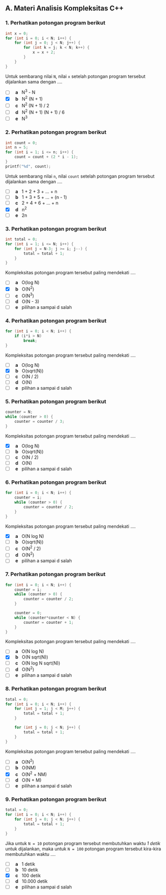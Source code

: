 ## A. Materi Analisis Kompleksitas C++

### 1. Perhatikan potongan program berikut

```c++
int x = 0;
for (int i = 0; i < N; i++) {
    for (int j = 0; j < N; j++) {
        for (int k = j; k < N; k++) {
            x = x + 2;
        }
    }
}
```
Untuk sembarang nilai `N`, nilai `x` setelah potongan program tersebut dijalankan sama dengan ....

- [ ] &nbsp; __a__ &nbsp; N<sup>3</sup> - N
- [x] &nbsp; __b__ &nbsp; N<sup>2</sup> (N + 1)
- [ ] &nbsp; __c__ &nbsp; N<sup>2</sup> (N + 1) / 2
- [ ] &nbsp; __d__ &nbsp; N<sup>2</sup> (N + 1) (N + 1) / 6
- [ ] &nbsp; __e__ &nbsp; N<sup>3</sup>

### 2. Perhatikan potongan program berikut

```c++
int count = 0;
int n = 5;
for (int i = 1; i <= n; i++) {
    count = count + (2 * i - 1);
}
printf("%d", count);
```
Untuk sembarang nilai `n`, nilai `count` setelah potongan program tersebut dijalankan sama dengan ....

- [ ] &nbsp; __a__ &nbsp; 1 + 2 + 3 + ... + n
- [ ] &nbsp; __b__ &nbsp; 1 + 3 + 5 + ... + (n - 1)
- [ ] &nbsp; __c__ &nbsp; 2 + 4 + 6 + ... + n
- [x] &nbsp; __d__ &nbsp; n<sup>2</sup>
- [ ] &nbsp; __e__ &nbsp; 2n

### 3. Perhatikan potongan program berikut

```c++
int total = 0;
for (int i = 1; i <= N; i++) {
    for (int j = N-3; j >= i; j--) {
        total = total + 1;
    }
}
```

Kompleksitas potongan program tersebut paling mendekati ....

- [ ] &nbsp; __a__ &nbsp; O(log N)
- [x] &nbsp; __b__ &nbsp; O(N<sup>2</sup>)
- [ ] &nbsp; __c__ &nbsp; O(N<sup>3</sup>)
- [ ] &nbsp; __d__ &nbsp; O(N - 3)
- [ ] &nbsp; __e__ &nbsp; pilihan a sampai d salah

### 4. Perhatikan potongan program berikut

```c++
for (int i = 0; i < N; i++) {
    if (i*i > N)
        break;
}
```
Kompleksitas potongan program tersebut paling mendekati ....

- [ ] &nbsp; __a__ &nbsp; O(log N)
- [x] &nbsp; __b__ &nbsp; O(sqrt(N))
- [ ] &nbsp; __c__ &nbsp; O(N / 2)
- [ ] &nbsp; __d__ &nbsp; O(N)
- [ ] &nbsp; __e__ &nbsp; pilihan a sampai d salah

### 5. Perhatikan potongan program berikut

```c++
counter = N;
while (counter > 0) {
    counter = counter / 3;
}
```
Kompleksitas potongan program tersebut paling mendekati ....

- [x] &nbsp; __a__ &nbsp; O(log N)
- [ ] &nbsp; __b__ &nbsp; O(sqrt(N))
- [ ] &nbsp; __c__ &nbsp; O(N / 2)
- [ ] &nbsp; __d__ &nbsp; O(N)
- [ ] &nbsp; __e__ &nbsp; pilihan a sampai d salah

### 6. Perhatikan potongan program berikut

```c++
for (int i = 0; i < N; i++) {
    counter = i;
    while (counter > 0) {
        counter = counter / 2;
    }
}
```
Kompleksitas potongan program tersebut paling mendekati ....

- [x] &nbsp; __a__ &nbsp; O(N log N)
- [ ] &nbsp; __b__ &nbsp; O(sqrt(N))
- [ ] &nbsp; __c__ &nbsp; O(N<sup>2</sup> / 2)
- [ ] &nbsp; __d__ &nbsp; O(N<sup>2</sup>)
- [ ] &nbsp; __e__ &nbsp; pilihan a sampai d salah

### 7. Perhatikan potongan program berikut

```c++
for (int i = 0; i < N; i++) {
    counter = i;
    while (counter > 0) {
        counter = counter / 2;
    }

    counter = 0;
    while (counter*counter < N) {
        counter = counter + 1;
    }
}
```
Kompleksitas potongan program tersebut paling mendekati ....

- [ ] &nbsp; __a__ &nbsp; O(N log N)
- [x] &nbsp; __b__ &nbsp; O(N sqrt(N))
- [ ] &nbsp; __c__ &nbsp; O(N log N sqrt(N))
- [ ] &nbsp; __d__ &nbsp; O(N<sup>2</sup>)
- [ ] &nbsp; __e__ &nbsp; pilihan a sampai d salah

### 8. Perhatikan potongan program berikut

```c++
total = 0;
for (int i = 0; i < N; i++) {
    for (int j = 1; j < M; j++) {
        total = total + 1;
    }

    for (int j = 0; j < N; j++) {
        total = total + 1;
    }
}
```
Kompleksitas potongan program tersebut paling mendekati ....

- [ ] &nbsp; __a__ &nbsp; O(N<sup>2</sup>)
- [ ] &nbsp; __b__ &nbsp; O(NM)
- [x] &nbsp; __c__ &nbsp; O(N<sup>2</sup> + NM)
- [ ] &nbsp; __d__ &nbsp; O(N + M)
- [ ] &nbsp; __e__ &nbsp; pilihan a sampai d salah

### 9. Perhatikan potongan program berikut

```c++
total = 0;
for (int i = 0; i < N; i++) {
    for (int j = 0; j < N; j++) { 
        total = total + 1;
    }
}
```
Jika untuk `N = 10` potongan program tersebut membutuhkan waktu _1 detik_ untuk dijalankan, maka untuk `N = 100` potongan program tersebut kira-kira membutuhkan waktu ....

- [ ] &nbsp; __a__ &nbsp; 1 detik
- [ ] &nbsp; __b__ &nbsp; 10 detik
- [x] &nbsp; __c__ &nbsp; 100 detik
- [ ] &nbsp; __d__ &nbsp; 10.000 detik
- [ ] &nbsp; __e__ &nbsp; pilihan a sampai d salah
